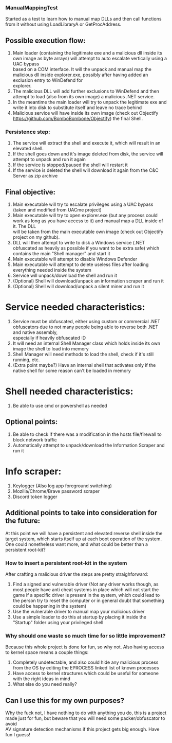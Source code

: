 ### ManualMappingTest
Started as a test to learn how to manual map DLLs and then call functions from it without using LoadLibraryA or GetProcAddress.

## Possible execution flow:
1. Main loader (containing the legitimate exe and a malicious dll inside its own image as byte arrays) will attempt to auto escalate vertically using a UAC bypass  
based on a COM interface. It will the unpack and manual map the malicious dll inside explorer.exe, possibly after having added an exclusion entry to WinDefend for  
explorer.
2. The malicious DLL will add further exclusions to WinDefend and then attempt to load (also from its own image) a malicious .NET service.
3. In the meantime the main loader will try to unpack the legitimate exe and write it into disk to substitute itself and leave no trace behind
4. Malicious service will have inside its own image (check out Objectify https://github.com/BomboBombone/Objectify) the final Shell. 
### Persistence step:
1. The service will extract the shell and execute it, which will result in an elevated shell. 
2. If the shell goes down and it's image deleted from disk, the service will attempt to unpack and run it again
3. If the service is stopped/paused the shell will restart it
4. If the service is deleted the shell will download it again from the C&C Server as zip archive

## Final objective:
1. Main executable will try to escalate privileges using a UAC bypass (taken and modified from UACme project)
2. Main executable will try to open explorer.exe (but any process could work as long as you have access to it) and manual map a DLL inside of it. The DLL  
will be taken from the main executable own image (check out Objectify project on my github).
3. DLL will then attempt to write to disk a Windows service (.NET obfuscated as heavily as possible if you want to be extra safe) which contains the main "Shell manager" and start it   
4. Main executable will attempt to disable Windows Defender
5. Main executable will attempt to delete useless files after loading everything needed inside the system
6. Service will unpack/download the shell and run it
7. (Optional) Shell will download/unpack an information scraper and run it
8. (Optional) Shell will download/unpack a silent miner and run it
  
# Service needed characteristics:  
1. Service must be obfuscated, either using custom or commercial .NET obfuscators due to not many people being able to reverse both .NET and native assembly,  
especially if heavily obfuscated :D  
2. It will need an internal Shell Manager class which holds inside its own image the shell to load into memory  
3. Shell Manager will need methods to load the shell, check if it's still running, etc.  
4. (Extra point maybe?) Have an internal shell that activates only if the native shell for some reason can't be loaded in memory  

# Shell needed characteristics:  
1. Be able to use cmd or powershell as needed  
## Optional points:  
1. Be able to check if there was a modification in the hosts file/firewall to block network traffic
2. Automatically attempt to unpack/download the Information Scraper and run it
  
# Info scraper:
1. Keylogger (Also log app foreground switching)
2. Mozilla/Chrome/Brave password scraper
3. Discord token logger  
  
## Additional points to take into consideration for the future:
At this point we will have a persistent and elevated reverse shell inside the target system, which starts itself up at each boot operation of the system.  
One could nonetheless want more, and what could be better than a persistent root-kit?

### How to insert a persistent root-kit in the system
After crafting a malicious driver the steps are pretty straighforward:
1. Find a signed and vulnerable driver (Not any driver works though, as most people have anti cheat systems in place which will not start the game if a specific driver 
is present in the system, which could lead to the person try to reset the computer or in general doubt that something could be happening in the system)
2. Use the vulnerable driver to manual map your malicious driver
3. Use a simple loader to do this at startup by placing it inside the "Startup" folder using your privileged shell

### Why should one waste so much time for so little improvement?  
Because this whole project is done for fun, so why not. Also having access to kernel space means a couple things:  
1. Completely undetectable, and also could hide any malicious process from the OS by editing the EPROCESS linked list of known processes  
2. Have access to kernel structures which could be useful for someone with the right ideas in mind  
3. What else do you need really?  

## Can I use this for my own purposes?  
Why the fuck not, I have nothing to do with anything you do, this is a project made just for fun, but beware that you will need some packer/obfuscator to avoid  
AV signature detection mechanisms if this project gets big enough. Have fun I guess!  
